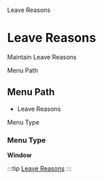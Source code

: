 
Leave Reasons
# Leave Reasons


Maintain Leave Reasons

Menu Path
## Menu Path



- Leave Reasons

Menu Type
### Menu Type

**Window**


:::tip
[Leave Reasons](functional-guide/window/window-leave-reasons.md)
:::